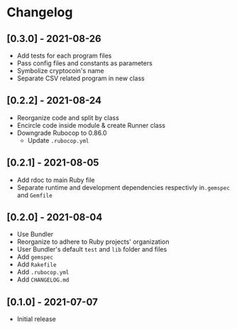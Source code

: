 # Changelog

## [0.3.0] - 2021-08-26

- Add tests for each program files
- Pass config files and constants as parameters
- Symbolize cryptocoin's name
- Separate CSV related program in new class

## [0.2.2] - 2021-08-24

- Reorganize code and split by class
- Encircle code inside module & create Runner class
- Downgrade Rubocop to 0.86.0
  - Update `.rubocop.yml`

## [0.2.1] - 2021-08-05

- Add rdoc to main Ruby file
- Separate runtime and development dependencies respectivly in`.gemspec`
  and `Gemfile`

## [0.2.0] - 2021-08-04

- Use Bundler
- Reorganize to adhere to Ruby projects' organization
- User Bundler's default `test` and `lib` folder and files
- Add `gemspec`
- Add `Rakefile`
- Add `.rubocop.yml`
- Add `CHANGELOG.md`

## [0.1.0] - 2021-07-07

- Initial release
